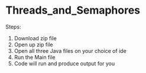 # Threads_and_Semaphores
Steps:
1. Download zip file
2. Open up zip file
3. Open all three Java files on your choice of ide
6. Run the Main file 
7. Code will run and produce output for you